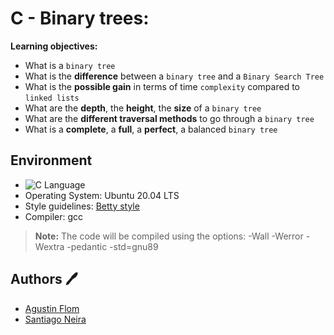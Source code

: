 # C - Binary trees:

**Learning objectives:**

* What is a ``binary tree``
* What is the **difference** between a ``binary tree`` and a ``Binary Search Tree``
* What is the **possible gain** in terms of time ``complexity`` compared to ``linked lists``
* What are the **depth**, the **height**, the **size** of a ``binary tree``
* What are the **different traversal methods** to go through a ``binary tree``
* What is a **complete**, a **full**, a **perfect**, a balanced ``binary tree``

## Environment 
* ![C](https://img.shields.io/badge/c-%2300599C.svg?style=for-the-badge&logo=c&logoColor=white) Language 
* Operating System: Ubuntu 20.04 LTS
* Style guidelines: [Betty style](https://github.com/holbertonschool/Betty/wiki)
* Compiler: gcc 
 > **Note:** The code will be compiled using the options: -Wall -Werror -Wextra -pedantic -std=gnu89

## Authors :pen:

* [Agustin Flom](https://www.linkedin.com/in/agustin-f/)
* [Santiago Neira](https://github.com/sanei1509)
